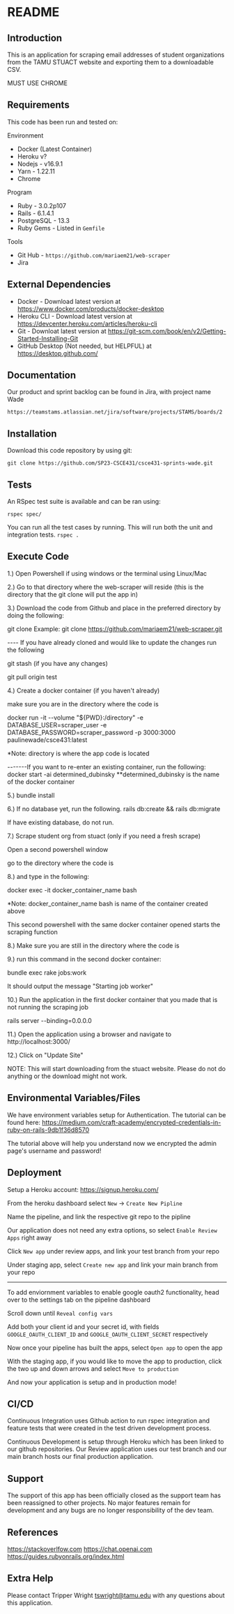 # README

## Introduction

This is an application for scraping email addresses of student organizations from the TAMU STUACT website and exporting them to a downloadable CSV. 

MUST USE CHROME

## Requirements

This code has been run and tested on:

Environment
- Docker (Latest Container)
- Heroku v?
- Nodejs - v16.9.1
- Yarn - 1.22.11
- Chrome

Program
- Ruby - 3.0.2p107
- Rails - 6.1.4.1
- PostgreSQL - 13.3
- Ruby Gems - Listed in `Gemfile`

Tools
- Git Hub - `https://github.com/mariaem21/web-scraper`
- Jira

## External Dependencies

- Docker - Download latest version at https://www.docker.com/products/docker-desktop
- Heroku CLI - Download latest version at https://devcenter.heroku.com/articles/heroku-cli
- Git - Downloat latest version at https://git-scm.com/book/en/v2/Getting-Started-Installing-Git
- GitHub Desktop (Not needed, but HELPFUL) at https://desktop.github.com/

## Documentation

Our product and sprint backlog can be found in Jira, with project name Wade

`https://teamstams.atlassian.net/jira/software/projects/STAMS/boards/2`

## Installation

Download this code repository by using git:

`git clone https://github.com/SP23-CSCE431/csce431-sprints-wade.git`


## Tests

An RSpec test suite is available and can be ran using:

`rspec spec/`

You can run all the test cases by running. This will run both the unit and integration tests.
`rspec .`

## Execute Code

1.) Open Powershell if using windows or the terminal using Linux/Mac

2.) Go to that directory where the web-scraper will reside (this is the directory that the git clone will put the app in)

3.) Download the code from Github and place in the preferred directory
by doing the following:

git clone <repo name>
Example: git clone https://github.com/mariaem21/web-scraper.git

---- If you have already cloned and would like to update the changes run the following

git stash (if you have any changes)

git pull origin test

4.) Create a docker container (if you haven't already)

make sure you are in the directory where the code is

docker run -it --volume "${PWD}:/directory" -e DATABASE_USER=scraper_user -e DATABASE_PASSWORD=scraper_password -p 3000:3000 paulinewade/csce431:latest

*Note: directory is where the app code is located

-------If you want to re-enter an existing container, run the following:
docker start -ai determined_dubinsky
**determined_dubinsky is the name of the docker container

5.) bundle install

6.) If no database yet, run the following.
rails db:create && rails db:migrate

If have existing database, do not run.

7.) Scrape student org from stuact (only if you need a fresh scrape)

Open a second powershell window

go to the directory where the code is

8.) and type in the following:

docker exec -it docker_container_name bash

*Note: docker_container_name bash is name of the container created above

This second powershell with the same docker container opened starts the scraping function

8.) Make sure you are still in the directory where the code is

9.) run this command in the second docker container: 

bundle exec rake jobs:work

It should output the message "Starting job worker"

10.) Run the application in the first docker container that you made that is not running the scraping job 

rails server --binding=0.0.0.0

11.) Open the application using a browser and navigate to http://localhost:3000/

12.) Click on "Update Site"

NOTE: This will start downloading from the stuact website. Please do not do anything or the download might not work.



## Environmental Variables/Files

We have environment variables setup for Authentication. The tutorial can be found here: https://medium.com/craft-academy/encrypted-credentials-in-ruby-on-rails-9db1f36d8570

The tutorial above will help you understand now we encrypted the admin page's username and password!


## Deployment

Setup a Heroku account: https://signup.heroku.com/

From the heroku dashboard select `New` -> `Create New Pipline`

Name the pipeline, and link the respective git repo to the pipline

Our application does not need any extra options, so select `Enable Review Apps` right away

Click `New app` under review apps, and link your test branch from your repo

Under staging app, select `Create new app` and link your main branch from your repo

--------

To add enviornment variables to enable google oauth2 functionality, head over to the settings tab on the pipeline dashboard

Scroll down until `Reveal config vars`

Add both your client id and your secret id, with fields `GOOGLE_OAUTH_CLIENT_ID` and `GOOGLE_OAUTH_CLIENT_SECRET` respectively

Now once your pipeline has built the apps, select `Open app` to open the app

With the staging app, if you would like to move the app to production, click the two up and down arrows and select `Move to production`

And now your application is setup and in production mode!

## CI/CD

Continuous Integration uses Github action to run rspec integration and feature tests that were created in the test driven development process.

Continuous Development is setup through Heroku which has been linked to our github repositories. Our Review application uses our test branch and our main branch hosts our final production application.

## Support

The support of this app has been officially closed as the support team has been reassigned to other projects. No major features remain for development and any bugs are no longer responsibility of the dev team.

## References

https://stackoverlfow.com
https://chat.openai.com
https://guides.rubyonrails.org/index.html

## Extra Help

Please contact Tripper Wright tswright@tamu.edu with any questions about this application.
